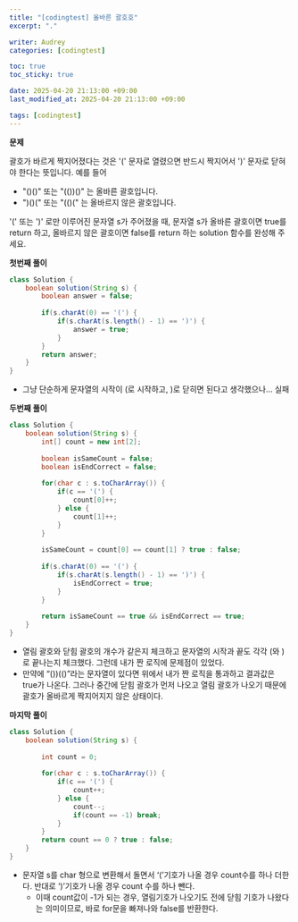 ```yaml
---
title: "[codingtest] 올바른 괄호호"
excerpt: "."

writer: Audrey
categories: [codingtest]

toc: true
toc_sticky: true

date: 2025-04-20 21:13:00 +09:00
last_modified_at: 2025-04-20 21:13:00 +09:00

tags: [codingtest]
---
```


**문제**

괄호가 바르게 짝지어졌다는 것은 '(' 문자로 열렸으면 반드시 짝지어서 ')' 문자로 닫혀야 한다는 뜻입니다. 예를 들어

- "()()" 또는 "(())()" 는 올바른 괄호입니다.
- ")()(" 또는 "(()(" 는 올바르지 않은 괄호입니다.

'(' 또는 ')' 로만 이루어진 문자열 s가 주어졌을 때, 문자열 s가 올바른 괄호이면 true를 return 하고, 올바르지 않은 괄호이면 false를 return 하는 solution 함수를 완성해 주세요.

**첫번째 풀이**

```java
class Solution {
    boolean solution(String s) {
        boolean answer = false;
        
        if(s.charAt(0) == '(') {
            if(s.charAt(s.length() - 1) == ')') {
                answer = true;
            }
        }
        return answer;
    }
}
```

- 그냥 단순하게 문자열의 시작이 (로 시작하고, )로 닫히면 된다고 생각했으나… 실패

**두번째 풀이**

```java
class Solution {
    boolean solution(String s) {
        int[] count = new int[2];
        
        boolean isSameCount = false;
        boolean isEndCorrect = false;
            
        for(char c : s.toCharArray()) {
            if(c == '(') {
                count[0]++;
            } else {
                count[1]++;
            }
        }
        
        isSameCount = count[0] == count[1] ? true : false;
        
        if(s.charAt(0) == '(') {
            if(s.charAt(s.length() - 1) == ')') {
                isEndCorrect = true;
            }
        }
        
        return isSameCount == true && isEndCorrect == true;
    }
}
```

- 열림 괄호와 닫힘 괄호의 개수가 같은지 체크하고 문자열의 시작과 끝도 각각 (와 )로 끝나는지 체크했다. 그런데 내가 짠 로직에 문제점이 있었다.
- 만약에 “())(()”라는 문자열이 있다면 위에서 내가 짠 로직을 통과하고 결과값은 true가 나온다. 그러나 중간에 닫힘 괄호가 먼저 나오고 열림 괄호가 나오기 때문에 괄호가 올바르게 짝지어지지 않은 상태이다.

**마지막 풀이**

```java
class Solution {
    boolean solution(String s) {
        
        int count = 0;
        
        for(char c : s.toCharArray()) {
            if(c == '(') {
                count++;
            } else {
                count--;
                if(count == -1) break;
            }
        }    
        return count == 0 ? true : false;
    }
}
```

- 문자열 s를 char 형으로 변환해서 돌면서 ‘(’기호가 나올 경우 count수를 하나 더한다. 반대로 ‘)’기호가 나올 경우 count 수를 하나 뺀다.
    - 이때 count값이 -1가 되는 경우, 열림기호가 나오기도 전에 닫힘 기호가 나왔다는 의미이므로, 바로 for문을 빠져나와 false를 반환한다.
